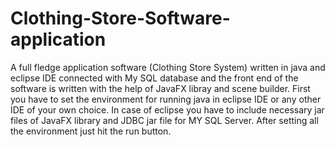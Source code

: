 # Clothing-Store-Software-application
A full fledge application software (Clothing Store System) written in java and eclipse IDE connected with My SQL database and the front end of the software is written with the help of JavaFX libray and scene builder.
First you have to set the environment for running java in eclipse IDE or any other IDE of your own choice. In case of eclipse you have to include necessary jar files of JavaFX 
library and JDBC jar file for MY SQL Server.
After setting all the environment just hit the run button.

